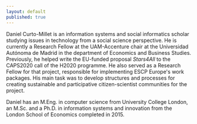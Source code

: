 ```yaml
---
layout: default
published: true
---
```


Daniel Curto-Millet is an information systems and social informatics scholar studying issues in technology from a social science perspective. He is currently a Research Fellow at the UAM-Accenture chair at the Universidad Autónoma de Madrid in the department of Economics and Business Studies. Previously, he helped write the EU-funded proposal _Stars4All_ to the CAPS2020 call of the H2020 programme. He also served as a Research Fellow for that project, responsible for implementing ESCP Europe's work packages. His main task was to develop structures and processes for creating sustainable and participative citizen-scientist communities for the project.

Daniel has an M.Eng. in computer science from University College London, an M.Sc. and a Ph.D. in information systems and innovation from the London School of Economics completed in 2015.
